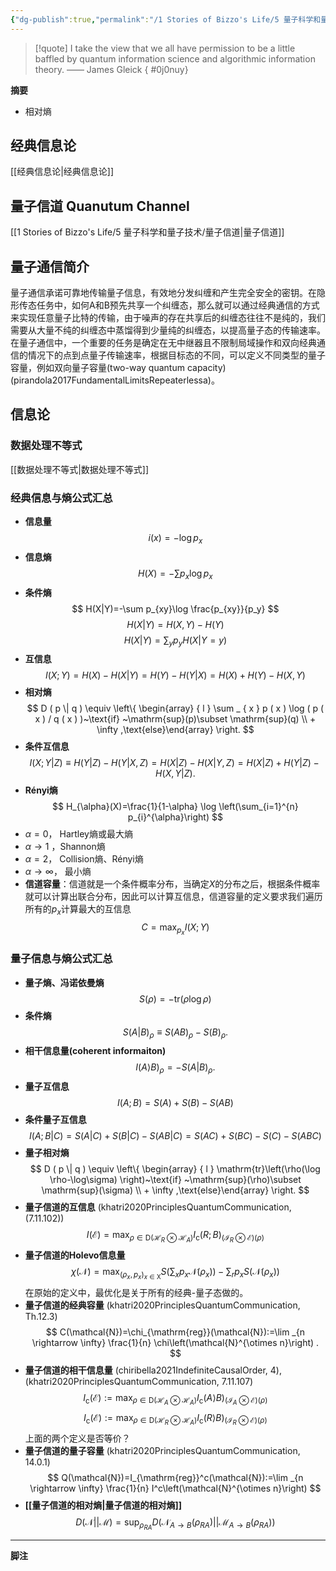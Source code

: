 ```yaml
---
{"dg-publish":true,"permalink":"/1 Stories of Bizzo's Life/5 量子科学和量子技术/28 量子信息/","tags":["量子信息"]}
---
```



> [!quote] 
> I take the view that we all have permission to be a little baffled by quantum information science and algorithmic information theory.
> —— James Gleick
{ #0j0nuy}


**摘要**
- 相对熵

## 经典信息论

[[经典信息论\|经典信息论]]
## 量子信道 Quanutum Channel

[[1 Stories of Bizzo's Life/5 量子科学和量子技术/量子信道\|量子信道]]
## 量子通信简介

量子通信承诺可靠地传输量子信息，有效地分发纠缠和产生完全安全的密钥。在隐形传态任务中，如何A和B预先共享一个纠缠态，那么就可以通过经典通信的方式来实现任意量子比特的传输，由于噪声的存在共享后的纠缠态往往不是纯的，我们需要从大量不纯的纠缠态中蒸馏得到少量纯的纠缠态，以提高量子态的传输速率。在量子通信中，一个重要的任务是确定在无中继器且不限制局域操作和双向经典通信的情况下的点到点量子传输速率，根据目标态的不同，可以定义不同类型的量子容量，例如双向量子容量(two-way quantum capacity) (pirandola2017FundamentalLimitsRepeaterlessa)。

## 信息论

### 数据处理不等式

[[数据处理不等式\|数据处理不等式]] 
### 经典信息与熵公式汇总

- **信息量**
  $$
  i(x)=-\log p_x
  $$
- **信息熵**
  $$
  H(X)=-\sum p_x\log p_x
  $$
- **条件熵**
  $$
  H(X|Y)=-\sum p_{xy}\log \frac{p_{xy}}{p_y}
  $$
  $$ H(X|Y)=H(X,Y)-H(Y)
  $$
  $$ H(X|Y)=\sum_y p_y H(X|Y=y)
  $$
- **互信息**
  $$
  I(X;Y)=H(X)-H(X|Y) = H(Y)-H(Y|X)=H(X)+H(Y)-H(X,Y)
  $$
- **相对熵**
  $$
  D ( p \| q ) \equiv \left\{ \begin{array} { l } \sum _ { x } p ( x ) \log ( p ( x ) / q ( x ) )~\text{if} ~\mathrm{sup}(p)\subset \mathrm{sup}(q) \\ + \infty ,\text{else}\end{array} \right.
  $$
- **条件互信息**
  $$
  I ( X ; Y | Z ) \equiv H ( Y | Z ) - H ( Y | X , Z )= H ( X | Z ) - H ( X | Y , Z )= H ( X | Z ) + H ( Y | Z ) - H ( X , Y | Z ) .
  $$
- **Rényi熵**
  $$
  H_{\alpha}(X)=\frac{1}{1-\alpha} \log \left(\sum_{i=1}^{n} p_{i}^{\alpha}\right)
  $$
- $\alpha=0$， Hartley熵或最大熵
- $\alpha \to 1$ ，Shannon熵
- $\alpha=2$， Collision熵、Rényi熵
- $\alpha \to\infty$， 最小熵
- **信道容量**：信道就是一个条件概率分布，当确定$X$的分布之后，根据条件概率就可以计算出联合分布，因此可以计算互信息，信道容量的定义要求我们遍历所有的$p_x$计算最大的互信息
  $$
  C=\max _{p_x} I(X ; Y)
  $$

### 量子信息与熵公式汇总

- **量子熵、冯诺依曼熵**
  $$
  S(\rho)=-\mathrm{tr}\left(\rho \log \rho\right)
  $$
- **条件熵**
  $$
  S ( A | B ) _ { \rho } \equiv S ( A B ) _ { \rho } - S ( B ) _ { \rho } .
  $$
- **相干信息量(coherent informaiton)**
  $$
  I\left(A\rangle B\right)_\rho =-S(A|B)_\rho .
  $$
- **量子互信息**
  $$
  I(A;B)=S(A)+S(B)-S(AB)
  $$
- **条件量子互信息**
  $$
  I(A;B|C)=S(A|C)+S(B|C)-S(AB|C)=S(AC)+S(BC)-S(C)-S(ABC)
  $$
- **量子相对熵**
  $$
  D ( p \| q ) \equiv \left\{ \begin{array} { l } \mathrm{tr}\left(\rho(\log \rho-\log\sigma) \right)~\text{if} ~\mathrm{sup}(\rho)\subset \mathrm{sup}(\sigma) \\ + \infty ,\text{else}\end{array} \right.
  $$
- **量子信道的互信息** (khatri2020PrinciplesQuantumCommunication, (7.11.102))
  $$
  I(\mathcal{E})=\max _{\rho \in \mathrm{D} (\mathcal{H}_ R\otimes \mathcal{H}_A )} I_{\mathrm{c}}(R;B )_{ (\mathcal{I}_R \otimes \mathcal{E} )(\rho)}
  $$
- **量子信道的Holevo信息量**
  $$
  \chi(\mathcal{N})=\max _{\left(\rho_x, p_x\right)_{x \in \mathsf{X}}} S\left(\sum_x p_x \mathcal{N}\left(\rho_x\right)\right)-\sum_r p_x S\left(\mathcal{N}\left(\rho_x\right)\right)
  $$
  在原始的定义中，最优化是关于所有的经典-量子态做的。
- **量子信道的经典容量** (khatri2020PrinciplesQuantumCommunication, Th.12.3)
  $$
  C(\mathcal{N})=\chi_{\mathrm{reg}}(\mathcal{N}):=\lim _{n \rightarrow \infty} \frac{1}{n} \chi\left(\mathcal{N}^{\otimes n}\right) .
  $$
- **量子信道的相干信息量** (chiribella2021IndefiniteCausalOrder, 4), (khatri2020PrinciplesQuantumCommunication, 7.11.107)
  $$
  I_{\mathrm{c}}(\mathcal{E}):=\max _{\rho \in \mathrm{D} (\mathcal{H}_A \otimes \mathcal{H}_A )} I_{\mathrm{c}}(A\rangle B )_{ (\mathcal{I}_A \otimes \mathcal{E} )(\rho)}
  $$
  $$ I_{\mathrm{c}}(\mathcal{E}):=\max _{\rho \in \mathrm{D} (\mathcal{H}_ R\otimes \mathcal{H}_A )} I_{\mathrm{c}}(R\rangle B )_{ (\mathcal{I}_R \otimes \mathcal{E} )(\rho)}
  $$
  上面的两个定义是否等价？
- **量子信道的量子容量** (khatri2020PrinciplesQuantumCommunication, 14.0.1)
  $$
  Q(\mathcal{N})=I_{\mathrm{reg}}^c(\mathcal{N}):=\lim _{n \rightarrow \infty} \frac{1}{n} I^c\left(\mathcal{N}^{\otimes n}\right)
  $$
- **[[量子信道的相对熵\|量子信道的相对熵]]**
  $$
  D(\mathcal{N} || \mathcal{M}) = \sup_{\rho_{RA}} D(\mathcal{N}_{A \to B}(\rho_{RA}) || \mathcal{M}_{A \to B}(\rho_{RA}))
  $$

---
**脚注**

[^1]: 终于有了令人愉悦的矩阵写法。
[^2]: 此式没有提供证明，但是经过程序验证，参见：`基本矩阵作为基底.nb`。
[^3]: 有一组基底拥有非常相似的性质：[Sylvester's generalized Pauli matrices](https://www.wikiwand.com/en/Generalizations_of_Pauli_matrices)。
[^4]: 参见：`几种量子信道quantum channel，信道-Kraus算符-蔡氏矩阵.nb`。
[^5]: Hilbert空间上的Wigner对称性操作都是幺正或者反幺正的 (Moretti2017, Th.12.11)。
[^6]: 4阶置换群的“置换形式”群元$(2,1,4,3)$表示被作用的列表中的第$1,2,3,4$个元素在置换后变为第$2,1,4,3$个元素，写成“循环形式”是$c(1,2)\circ c(3,4)$。利用PermutationCycles和PermutationList可以在置换形式和循环形式之间相互转换。
[^7]: `几种量子信道quantum channel，信道-Kraus算符-蔡氏矩阵.nb`。
[^8]: 参见函子范畴相关章节。